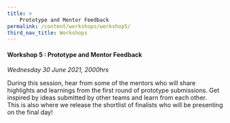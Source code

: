 ```yaml
---
title: >
    Prototype and Mentor Feedback
permalink: /content/workshops/workshop5/
third_nav_title: Workshops
---
```


#### Workshop 5 : Prototype and Mentor Feedback
*Wednesday 30 June 2021, 2000hrs*

During this session, hear from some of the mentors who will share highlights and learnings from the first round of prototype submissions. Get inspired by ideas submitted by other teams and learn from each other.<br>
This is also where we release the shortlist of finalists who will be presenting on the final day! 

